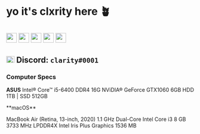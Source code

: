 # yo it's clxrity here 🪴

<a href="https://twitter.com/yourclxrity" title="@yourclxrity"><img src="https://imgur.com/ByWIoDe.png" width="28" height="26" aria-hidden="true"></a> <a href="https://instagram.com/mjxnglin" title="@mjxnglin"><img src="https://imgur.com/XLnUh3i.png" width="28" height="26" aria-hidden="true"></a> <a href="https://soundcloud.com/clxrityy" title="@clxrityy"><img src="https://imgur.com/ZdvfWsi.png" width="28" height="26" aria-hidden="true"></a> <a href="https://open.spotify.com/user/mjanglin" title="@mjanglin"><img src="https://imgur.com/dGRMUW1.png" width="28" height="26" aria-hidden="true"></a> <a href="https://steamcommunity.com/id/clxrity/" title="@clxrity"><img src="https://imgur.com/rM25ANu.png" width="28" height="26" aria-hidden="true"></a>
---
<a title="clarity&#35;0001"><img src="https://imgur.com/Lf8uBi8.png" width="22" height="18" aria-hidden="true"></a> Discord: `clarity#0001`
---
### Computer Specs
**ASUS**
Intel® Core™ i5-6400
DDR4 16G
NViDIA® GeForce GTX1060 6GB
HDD 1TB | SSD 512GB
<div>
<div>
**macOS**

MacBook Air (Retina, 13-inch, 2020)
1.1 GHz Dual-Core Intel Core i3
8 GB 3733 MHz LPDDR4X
Intel Iris Plus Graphics 1536 MB
